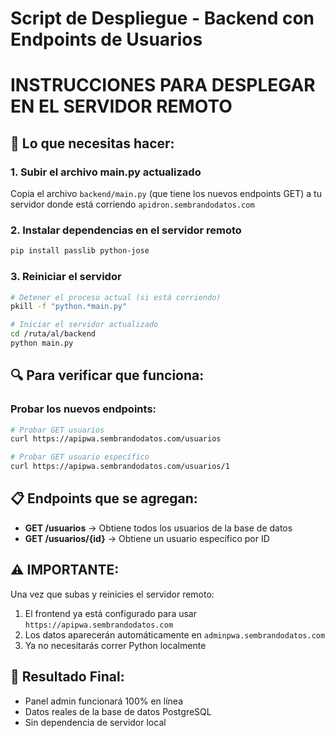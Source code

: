 # Script de Despliegue - Backend con Endpoints de Usuarios
# INSTRUCCIONES PARA DESPLEGAR EN EL SERVIDOR REMOTO

## 🎯 Lo que necesitas hacer:

### 1. Subir el archivo main.py actualizado
Copia el archivo `backend/main.py` (que tiene los nuevos endpoints GET) a tu servidor donde está corriendo `apidron.sembrandodatos.com`

### 2. Instalar dependencias en el servidor remoto
```bash
pip install passlib python-jose
```

### 3. Reiniciar el servidor
```bash
# Detener el proceso actual (si está corriendo)
pkill -f "python.*main.py"

# Iniciar el servidor actualizado
cd /ruta/al/backend
python main.py
```

## 🔍 Para verificar que funciona:

### Probar los nuevos endpoints:
```bash
# Probar GET usuarios
curl https://apipwa.sembrandodatos.com/usuarios

# Probar GET usuario específico
curl https://apipwa.sembrandodatos.com/usuarios/1
```

## 📋 Endpoints que se agregan:

- **GET /usuarios** → Obtiene todos los usuarios de la base de datos
- **GET /usuarios/{id}** → Obtiene un usuario específico por ID

## ⚠️ IMPORTANTE:
Una vez que subas y reinicies el servidor remoto:
1. El frontend ya está configurado para usar `https://apipwa.sembrandodatos.com`
2. Los datos aparecerán automáticamente en `adminpwa.sembrandodatos.com`
3. Ya no necesitarás correr Python localmente

## 🎉 Resultado Final:
- Panel admin funcionará 100% en línea
- Datos reales de la base de datos PostgreSQL
- Sin dependencia de servidor local
